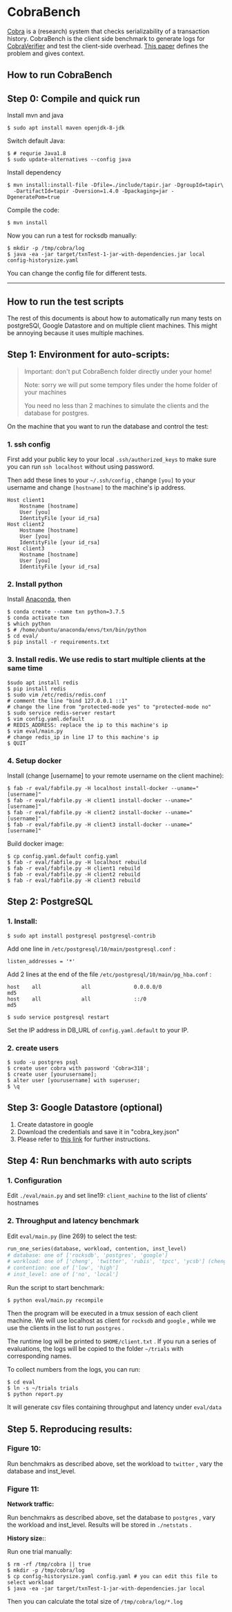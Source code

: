 # CobraBench

[Cobra](https://github.com/DBCobra) is a (research) system that checks serializability of a transaction history. 
CobraBench is the client side benchmark to generate logs for 
[CobraVerifier](https://github.com/DBCobra/CobraVerifier) and 
test the client-side overhead. 
[This paper](XXX) defines the problem and gives context. 

How to run CobraBench
---

## Step 0: Compile and quick run

Install mvn and java

    $ sudo apt install maven openjdk-8-jdk

Switch default Java: 

    $ # requrie Java1.8
    $ sudo update-alternatives --config java

Install dependency

    $ mvn install:install-file -Dfile=./include/tapir.jar -DgroupId=tapir\
      -DartifactId=tapir -Dversion=1.4.0 -Dpackaging=jar -DgeneratePom=true

Compile the code:

    $ mvn install

Now you can run a test for rocksdb manually:

    $ mkdir -p /tmp/cobra/log
    $ java -ea -jar target/txnTest-1-jar-with-dependencies.jar local config-historysize.yaml

You can change the config file for different tests. 

----

How to run the test scripts
---

The rest of this documents is about how to automatically run many tests on postgreSQl, 
Google Datastore and on multiple client machines. This might be annoying because it
uses multiple machines. 

## Step 1: Environment for auto-scripts:

> Important: don't put CobraBench folder directly under your home!
>  
> Note: sorry we will put some tempory files under the home folder of your machines
>
> You need no less than 2 machines to simulate the clients and the database for postgres. 

On the machine that you want to run the database and control the test:

### 1. ssh config

First add your public key to your local `.ssh/authorized_keys` to make sure you can run `ssh localhost` without using password. 

Then add these lines to your `~/.ssh/config` , change `[you]` to your username and change `[hostname]` to the machine's ip address. 

``` 
Host client1
	Hostname [hostname]
	User [you]
	IdentityFile [your id_rsa]
Host client2
	Hostname [hostname]
	User [you]
	IdentityFile [your id_rsa]
Host client3
	Hostname [hostname]
	User [you]
	IdentityFile [your id_rsa]
```

### 2. Install python

Install [Anaconda](https://www.anaconda.com/products/individual), then

``` 
$ conda create --name txn python=3.7.5
$ conda activate txn
$ which python
$ # /home/ubuntu/anaconda/envs/txn/bin/python
$ cd eval/
$ pip install -r requirements.txt
```

### 3. Install redis. We use redis to start multiple clients at the same time

``` 
$sudo apt install redis
$ pip install redis
$ sudo vim /etc/redis/redis.conf
# comment the line "bind 127.0.0.1 ::1"
# change the line from "protected-mode yes" to "protected-mode no"
$ sudo service redis-server restart
$ vim config.yaml.default
# REDIS_ADDRESS: replace the ip to this machine's ip
$ vim eval/main.py
# change redis_ip in line 17 to this machine's ip
$ QUIT
```

### 4. Setup docker

Install (change [username] to your remote username on the client machine):

``` 
$ fab -r eval/fabfile.py -H localhost install-docker --uname="[username]"
$ fab -r eval/fabfile.py -H client1 install-docker --uname="[username]"
$ fab -r eval/fabfile.py -H client2 install-docker --uname="[username]"
$ fab -r eval/fabfile.py -H client3 install-docker --uname="[username]"
```

Build docker image:

``` 
$ cp config.yaml.default config.yaml
$ fab -r eval/fabfile.py -H localhost rebuild
$ fab -r eval/fabfile.py -H client1 rebuild
$ fab -r eval/fabfile.py -H client2 rebuild
$ fab -r eval/fabfile.py -H client3 rebuild
```

## Step 2: PostgreSQL

### 1. Install:

    $ sudo apt install postgresql postgresql-contrib

Add one line in `/etc/postgresql/10/main/postgresql.conf` : 

```
listen_addresses = '*'
```

Add 2 lines at the end of the file `/etc/postgresql/10/main/pg_hba.conf` :

``` 
host    all             all              0.0.0.0/0                       md5
host    all             all              ::/0                            md5
```

    $ sudo service postgresql restart

Set the IP address in DB_URL of `config.yaml.default` to your IP. 

### 2. create users

``` 
$ sudo -u postgres psql
$ create user cobra with password 'Cobra<318';
$ create user [yourusername];
$ alter user [yourusername] with superuser;
$ \q
```

## Step 3: Google Datastore (optional)

1. Create datastore in google
2. Download the credentials and save it in "cobra_key.json"
3. Please refer to [this link](https://cloud.google.com/datastore/docs/reference/libraries) for further instructions. 

## Step 4: Run benchmarks with auto scripts

### 1. Configuration

Edit `./eval/main.py` and set line19: `client_machine` to the list of clients' hostnames

### 2. Throughput and latency benchmark

Edit `eval/main.py` (line 269) to select the test:

``` python
run_one_series(database, workload, contention, inst_level)
# database: one of ['rocksdb', 'postgres', 'google']
# workload: one of ['cheng', 'twitter', 'rubis', 'tpcc', 'ycsb'] (cheng stands for BWrite-RW in the paper)
# contention: one of ['low', 'high']
# inst_level: one of ['no', 'local']
```

Run the script to start benchmark:

    $ python eval/main.py recompile

Then the program will be executed in a tmux session of each client machine. 
We will use localhost as client for `rocksdb` and `google` , while we use the clients
in the list to run `postgres` . 

The runtime log will be printed to `$HOME/client.txt` . 
If you run a series of evaluations, the logs will be copied to the folder `~/trials` with corresponding names. 

To collect numbers from the logs, you can run:

    $ cd eval
    $ ln -s ~/trials trials
    $ python report.py

It will generate csv files containing throughput and latency under `eval/data` 

## Step 5. Reproducing results:

### Figure 10:
Run benchmakrs as described above, set the workload to `twitter` , vary the database and inst_level. 

### Figure 11:

**Network traffic:**

Run benchmakrs as described above, set the database to `postgres` , vary the workload and inst_level. Results will be stored in `./netstats` . 

**History size:**: 

Run one trial manually:

    $ rm -rf /tmp/cobra || true
    $ mkdir -p /tmp/cobra/log
    $ cp config-historysize.yaml config.yaml # you can edit this file to select workload
    $ java -ea -jar target/txnTest-1-jar-with-dependencies.jar local

Then you can calculate the total size of `/tmp/cobra/log/*.log` 
